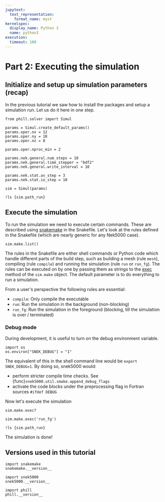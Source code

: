 ```yaml
---
jupytext:
  text_representation:
    format_name: myst
kernelspec:
  display_name: Python 3
  name: python3
execution:
  timeout: 100
---
```


<!-- #region tags=[] -->
# Part 2: Executing the simulation


<!-- #endregion -->

## Initialize and setup up simulation parameters (recap)


In the previous tutorial we saw how to install the packages and setup a simulation run. Let us do it here in one step.

```{code-cell}
from phill.solver import Simul

params = Simul.create_default_params()
params.oper.nx = 12
params.oper.ny = 10
params.oper.nz = 8

params.oper.nproc_min = 2

params.nek.general.num_steps = 10
params.nek.general.time_stepper = "bdf2"
params.nek.general.write_interval = 10

params.nek.stat.av_step = 3
params.nek.stat.io_step = 10

sim = Simul(params)
```

```{code-cell}
!ls {sim.path_run}
```

## Execute the simulation

To run the simulation we need to execute certain commands. These are described
using [snakemake](https://snakemake.rtfd.io) in the Snakefile. Let's look at
the rules defined in the Snakefile (which are nearly generic for any Nek5000
case).

```{code-cell}
sim.make.list()
```

The rules in the Snakefile are either shell commands or Python code which
handle different parts of the build step, such as building a mesh (rule
`mesh`), compiling (rule `compile`) and running the simulation (rule `run` or
`run_fg`). The rules can be executed on by one by passing them as strings to
the [exec](snek5000.make.Make.exec) method of the `sim.make` object. The
default parameter is to do everything to run a simulation.

From a user's perspective the following rules are essential:
- `compile`: Only compile the executable
- `run`: Run the simulation in the background (non-blocking)
- `run_fg`: Run the simulation in the foreground (blocking, till the simulation is over / terminated)

<!-- #region tags=[] -->
### Debug mode

During development, it is useful to turn on the debug environment variable.
<!-- #endregion -->

```{code-cell}
import os
os.environ["SNEK_DEBUG"] = "1"
```

The equivalent of this in the shell command line would be ``export
SNEK_DEBUG=1``. By doing so, snek5000 would:

- perform stricter compile time checks. See {func}`snek5000.util.smake.append_debug_flags`
- activate the code blocks under the preprocessing flag in Fortran sources `#ifdef DEBUG`



Now let's execute the simulation

```{code-cell}
sim.make.exec?
```

```{code-cell}
sim.make.exec('run_fg')
```

```{code-cell}
!ls {sim.path_run}
```

The simulation is done!

## Versions used in this tutorial

```{code-cell}
import snakemake
snakemake.__version__
```

```{code-cell}
import snek5000
snek5000.__version__
```
```{code-cell}
import phill
phill.__version__
```
